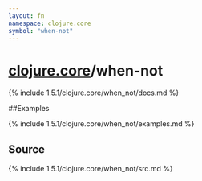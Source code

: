 ```yaml
---
layout: fn
namespace: clojure.core
symbol: "when-not"
---
```


# [clojure.core](../)/when-not

{% include 1.5.1/clojure.core/when_not/docs.md %}

##Examples

{% include 1.5.1/clojure.core/when_not/examples.md %}
## Source
{% include 1.5.1/clojure.core/when_not/src.md %}

